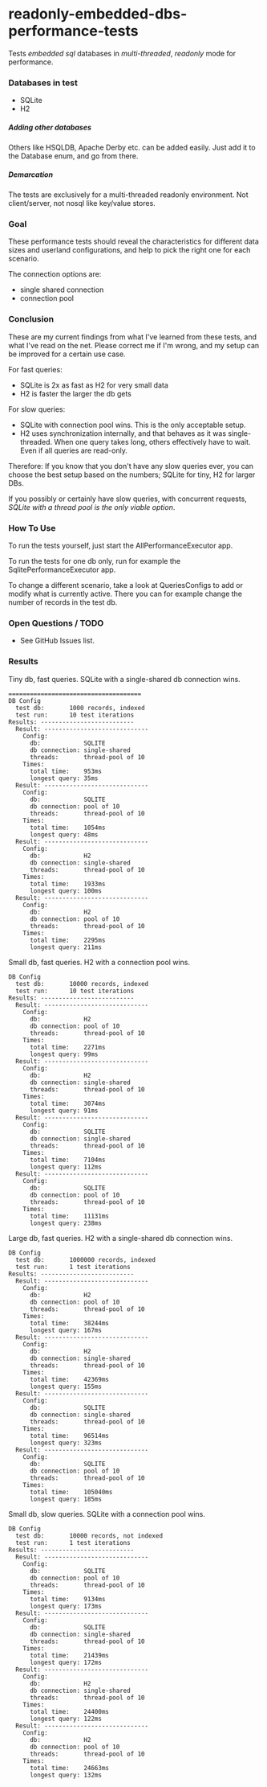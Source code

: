 readonly-embedded-dbs-performance-tests
=======================================

Tests *embedded sql* databases in *multi-threaded*, *readonly* mode for performance.


### Databases in test

* SQLite
* H2


##### Adding other databases

Others like HSQLDB, Apache Derby etc. can be added easily. Just add it to the Database enum, and go from there.


##### Demarcation

The tests are exclusively for a multi-threaded readonly environment.
Not client/server, not nosql like key/value stores.


### Goal

These performance tests should reveal the characteristics for different data sizes and userland configurations,
and help to pick the right one for each scenario.

The connection options are:

* single shared connection
* connection pool


### Conclusion

These are my current findings from what I've learned from these tests, and what I've read on the net.
Please correct me if I'm wrong, and my setup can be improved for a certain use case.

For fast queries:

* SQLite is 2x as fast as H2 for very small data
* H2 is faster the larger the db gets

For slow queries:

* SQLite with connection pool wins. This is the only acceptable setup.
* H2 uses synchronization internally, and that behaves as it was single-threaded.
  When one query takes long, others effectively have to wait. Even if all queries
  are read-only.

Therefore: If you know that you don't have any slow queries ever, you can choose the
best setup based on the numbers; SQLite for tiny, H2 for larger DBs.

If you possibly or certainly have slow queries, with concurrent requests,
*SQLite with a thread pool is the only viable option*.


### How To Use

To run the tests yourself, just start the AllPerformanceExecutor app.

To run the tests for one db only, run for example the SqlitePerformanceExecutor app.

To change a different scenario, take a look at QueriesConfigs to add or modify what is currently active.
There you can for example change the number of records in the test db.


### Open Questions / TODO

* See GitHub Issues list.


### Results

Tiny db, fast queries. SQLite with a single-shared db connection wins.

    =====================================
    DB Config
      test db:       1000 records, indexed
      test run:      10 test iterations
    Results: --------------------------
      Result: -----------------------------
        Config:
          db:            SQLITE
          db connection: single-shared
          threads:       thread-pool of 10
        Times:
          total time:    953ms
          longest query: 35ms
      Result: -----------------------------
        Config:
          db:            SQLITE
          db connection: pool of 10
          threads:       thread-pool of 10
        Times:
          total time:    1054ms
          longest query: 48ms
      Result: -----------------------------
        Config:
          db:            H2
          db connection: single-shared
          threads:       thread-pool of 10
        Times:
          total time:    1933ms
          longest query: 100ms
      Result: -----------------------------
        Config:
          db:            H2
          db connection: pool of 10
          threads:       thread-pool of 10
        Times:
          total time:    2295ms
          longest query: 211ms


Small db, fast queries. H2 with a connection pool wins.

    DB Config
      test db:       10000 records, indexed
      test run:      10 test iterations
    Results: --------------------------
      Result: -----------------------------
        Config:
          db:            H2
          db connection: pool of 10
          threads:       thread-pool of 10
        Times:
          total time:    2271ms
          longest query: 99ms
      Result: -----------------------------
        Config:
          db:            H2
          db connection: single-shared
          threads:       thread-pool of 10
        Times:
          total time:    3074ms
          longest query: 91ms
      Result: -----------------------------
        Config:
          db:            SQLITE
          db connection: single-shared
          threads:       thread-pool of 10
        Times:
          total time:    7104ms
          longest query: 112ms
      Result: -----------------------------
        Config:
          db:            SQLITE
          db connection: pool of 10
          threads:       thread-pool of 10
        Times:
          total time:    11131ms
          longest query: 238ms


Large db, fast queries. H2 with a single-shared db connection wins.

    DB Config
      test db:       1000000 records, indexed
      test run:      1 test iterations
    Results: --------------------------
      Result: -----------------------------
        Config:
          db:            H2
          db connection: pool of 10
          threads:       thread-pool of 10
        Times:
          total time:    38244ms
          longest query: 167ms
      Result: -----------------------------
        Config:
          db:            H2
          db connection: single-shared
          threads:       thread-pool of 10
        Times:
          total time:    42369ms
          longest query: 155ms
      Result: -----------------------------
        Config:
          db:            SQLITE
          db connection: single-shared
          threads:       thread-pool of 10
        Times:
          total time:    96514ms
          longest query: 323ms
      Result: -----------------------------
        Config:
          db:            SQLITE
          db connection: pool of 10
          threads:       thread-pool of 10
        Times:
          total time:    105040ms
          longest query: 185ms


Small db, slow queries. SQLite with a connection pool wins.

    DB Config
      test db:       10000 records, not indexed
      test run:      1 test iterations
    Results: --------------------------
      Result: -----------------------------
        Config:
          db:            SQLITE
          db connection: pool of 10
          threads:       thread-pool of 10
        Times:
          total time:    9134ms
          longest query: 173ms
      Result: -----------------------------
        Config:
          db:            SQLITE
          db connection: single-shared
          threads:       thread-pool of 10
        Times:
          total time:    21439ms
          longest query: 172ms
      Result: -----------------------------
        Config:
          db:            H2
          db connection: single-shared
          threads:       thread-pool of 10
        Times:
          total time:    24400ms
          longest query: 122ms
      Result: -----------------------------
        Config:
          db:            H2
          db connection: pool of 10
          threads:       thread-pool of 10
        Times:
          total time:    24663ms
          longest query: 132ms
